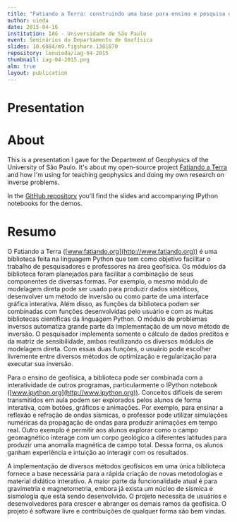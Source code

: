 ```yaml
---
title: "Fatiando a Terra: construindo uma base para ensino e pesquisa de geofísica"
author: uieda
date: 2015-04-16
institution: IAG - Universidade de São Paulo
event: Seminários do Departamento de Geofísica
slides: 10.6084/m9.figshare.1381870
repository: leouieda/iag-04-2015
thumbnail: iag-04-2015.png
alm: true
layout: publication
---
```


# Presentation

<script async class="speakerdeck-embed"
data-id="21818fd003fe42b7bb20a0d1127f0f8e" data-ratio="1.33333333333333"
src="//speakerdeck.com/assets/embed.js"></script>

# About

This is a presentation I gave for the Department of Geophysics of the
University of São Paulo. It's about my open-source project
[Fatiando a Terra](http://www.fatiando.org) and how I'm using for teaching
geophysics and doing my own research on inverse problems.

In the [GitHub repository](https://github.com/leouieda/iag-04-2015) you'll find
the slides and accompanying IPython notebooks for the demos.

# Resumo

O Fatiando a Terra ([www.fatiando.org](http://www.fatiando.org)) é uma
biblioteca feita na linguagem Python que tem como objetivo facilitar o trabalho
de pesquisadores e professores na área geofísica. Os módulos da biblioteca
foram planejados para facilitar a combinação de seus componentes de diversas
formas. Por exemplo, o mesmo módulo de modelagem direta pode ser usado para
produzir dados sintéticos, desenvolver um método de inversão ou como parte de
uma interface gráfica interativa. Além disso, as funções da biblioteca podem
ser combinadas com funções desenvolvidas pelo usuário e com as muitas
bibliotecas científicas da linguagem Python. O módulo de problemas inversos
automatiza grande parte da implementação de um novo método de inversão. O
pesquisador implementa somente o cálculo de dados preditos e da matriz de
sensibilidade, ambos reutilizando os diversos módulos de modelagem direta. Com
essas duas funções, o usuário pode escolher livremente entre diversos métodos
de optimização e regularização para executar sua inversão.

Para o ensino de geofísica, a biblioteca pode ser combinada com a
interatividade de outros programas, particularmente o IPython notebook
([www.ipython.org](http://www.ipython.org)). Conceitos difíceis de serem
transmitidos em aula podem ser explorados pelos alunos de forma interativa, com
botões, gráficos e animações.  Por exemplo, para ensinar a reflexão e refração
de ondas sísmicas, o professor pode utilizar simulações numéricas da propagação
de ondas para produzir animações em tempo real. Outro exemplo é permitir aos
alunos explorar como o campo geomagnético interage com um corpo geológico a
diferentes latitudes para produzir uma anomalia magnética de campo total. Dessa
forma, os alunos ganham experiência e intuição ao interagir com os resultados.

A implementação de diversos métodos geofísicos em uma única biblioteca fornece
a base necessária para a rápida criação de novas metodologias e material
didático interativo. A maior parte da funcionalidade atual é para gravimetria e
magnetometria, embora já exista um núcleo de sísmica e sismologia que está
sendo desenvolvido. O projeto necessita de usuários e desenvolvedores para
crescer e abranger os demais ramos da geofísica. O projeto é software livre e
contribuições de qualquer forma são bem vindas.
